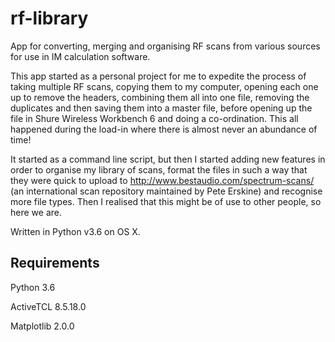 # rf-library
App for converting, merging and organising RF scans from various sources for use in IM calculation software.

This app started as a personal project for me to expedite the process of taking multiple RF scans, copying them to my computer, opening each one up to remove the headers, combining them all into one file, removing the duplicates and then saving them into a master file, before opening up the file in Shure Wireless Workbench 6 and doing a co-ordination. This all happened during the load-in where there is almost never an abundance of time!

It started as a command line script, but then I started adding new features in order to organise my library of scans, format the files in such a way that they were quick to upload to http://www.bestaudio.com/spectrum-scans/ (an international scan repository maintained by Pete Erskine) and recognise more file types. Then I realised that this might be of use to other people, so here we are.

Written in Python v3.6 on OS X.

Requirements
------------
Python 3.6

ActiveTCL 8.5.18.0

Matplotlib 2.0.0